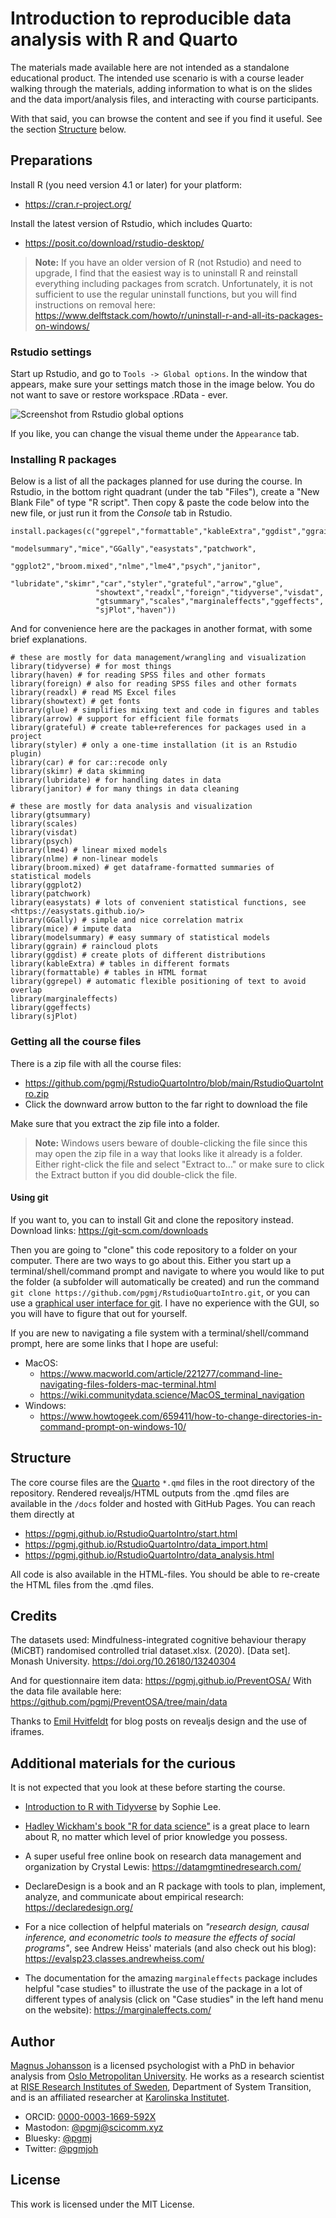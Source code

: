 # Introduction to reproducible data analysis with R and Quarto

The materials made available here are not intended as a standalone educational product. The intended use scenario is with a course leader walking through the materials, adding information to what is on the slides and the data import/analysis files, and interacting with course participants.

With that said, you can browse the content and see if you find it useful. See the section [Structure](https://github.com/pgmj/RstudioQuartoIntro#structure) below.

## Preparations

Install R (you need version 4.1 or later) for your platform: 

- <https://cran.r-project.org/>

Install the latest version of Rstudio, which includes Quarto: 

- <https://posit.co/download/rstudio-desktop/>

> **Note:** If you have an older version of R (not Rstudio) and need to upgrade, I find that the easiest way is to uninstall R and reinstall everything including packages from scratch. Unfortunately, it is not sufficient to use the regular uninstall functions, but you will find instructions on removal here: https://www.delftstack.com/howto/r/uninstall-r-and-all-its-packages-on-windows/


### Rstudio settings

Start up Rstudio, and go to `Tools -> Global options`. In the window that appears, make sure your settings match those in the image below. You do not want to save or restore workspace .RData - ever.

![Screenshot from Rstudio global options](images/rstudioSettings.png)

If you like, you can change the visual theme under the `Appearance` tab.

### Installing R packages

Below is a list of all the packages planned for use during the course. In Rstudio, in the bottom right quadrant (under the tab "Files"), create a "New Blank File" of type "R script". Then copy & paste the code below into the new file, or just run it from the *Console* tab in Rstudio.

```
install.packages(c("ggrepel","formattable","kableExtra","ggdist","ggrain",
                   "modelsummary","mice","GGally","easystats","patchwork",
                   "ggplot2","broom.mixed","nlme","lme4","psych","janitor",
                   "lubridate","skimr","car","styler","grateful","arrow","glue",
                   "showtext","readxl","foreign","tidyverse","visdat",
                   "gtsummary","scales","marginaleffects","ggeffects",
                   "sjPlot","haven"))
```

And for convenience here are the packages in another format, with some brief explanations.

```
# these are mostly for data management/wrangling and visualization
library(tidyverse) # for most things
library(haven) # for reading SPSS files and other formats
library(foreign) # also for reading SPSS files and other formats
library(readxl) # read MS Excel files
library(showtext) # get fonts
library(glue) # simplifies mixing text and code in figures and tables
library(arrow) # support for efficient file formats
library(grateful) # create table+references for packages used in a project
library(styler) # only a one-time installation (it is an Rstudio plugin)
library(car) # for car::recode only
library(skimr) # data skimming
library(lubridate) # for handling dates in data
library(janitor) # for many things in data cleaning

# these are mostly for data analysis and visualization
library(gtsummary)
library(scales)
library(visdat)
library(psych)
library(lme4) # linear mixed models
library(nlme) # non-linear models
library(broom.mixed) # get dataframe-formatted summaries of statistical models
library(ggplot2)
library(patchwork)
library(easystats) # lots of convenient statistical functions, see <https://easystats.github.io/>
library(GGally) # simple and nice correlation matrix
library(mice) # impute data
library(modelsummary) # easy summary of statistical models
library(ggrain) # raincloud plots
library(ggdist) # create plots of different distributions
library(kableExtra) # tables in different formats 
library(formattable) # tables in HTML format
library(ggrepel) # automatic flexible positioning of text to avoid overlap
library(marginaleffects)
library(ggeffects)
library(sjPlot)
```

### Getting all the course files

There is a zip file with all the course files:

- <https://github.com/pgmj/RstudioQuartoIntro/blob/main/RstudioQuartoIntro.zip>
- Click the downward arrow button to the far right to download the file

Make sure that you extract the zip file into a folder.

> **Note:** Windows users beware of double-clicking the file since this may open the zip file in a way that looks like it already is a folder. Either right-click the file and select "Extract to..." or make sure to click the Extract button if you did double-click the file.

#### Using git

If you want to, you can to install Git and clone the repository instead. Download links: <https://git-scm.com/downloads>

Then you are going to "clone" this code repository to a folder on your
computer. There are two ways to go about this. Either you start up a terminal/shell/command prompt and navigate to where you would like to put the folder (a subfolder will automatically be created) and run the command `git clone https://github.com/pgmj/RstudioQuartoIntro.git`, or you can use a [graphical user interface for git](https://git-scm.com/downloads/guis). I have no experience with the GUI, so you will have to figure that out for yourself.

If you are new to navigating a file system with a terminal/shell/command prompt, here are some links that I hope are useful:

- MacOS: 
  - <https://www.macworld.com/article/221277/command-line-navigating-files-folders-mac-terminal.html>
  - <https://wiki.communitydata.science/MacOS_terminal_navigation>
- Windows: 
  - <https://www.howtogeek.com/659411/how-to-change-directories-in-command-prompt-on-windows-10/>


## Structure

The core course files are the [Quarto](https://quarto.org) `*.qmd` files in the root directory of the repository. Rendered revealjs/HTML outputs from the .qmd files are available in the `/docs` folder and hosted with GitHub Pages. You can reach them directly at 

- <https://pgmj.github.io/RstudioQuartoIntro/start.html>
- <https://pgmj.github.io/RstudioQuartoIntro/data_import.html>
- <https://pgmj.github.io/RstudioQuartoIntro/data_analysis.html>

All code is also available in the HTML-files. You should be able to re-create the HTML files from the .qmd files.

## Credits

The datasets used:
Mindfulness-integrated cognitive behaviour therapy (MiCBT) randomised controlled trial dataset.xlsx. (2020). [Data set]. Monash University. https://doi.org/10.26180/13240304

And for questionnaire item data: https://pgmj.github.io/PreventOSA/
With the data file available here: https://github.com/pgmj/PreventOSA/tree/main/data

Thanks to [Emil Hvitfeldt](https://github.com/EmilHvitfeldt) for blog posts on revealjs design and the use of iframes.

## Additional materials for the curious

It is not expected that you look at these before starting the course.

- [Introduction to R with Tidyverse](https://introduction-r-tidyverse.netlify.app/) by Sophie Lee.

- [Hadley Wickham's book "R for data science"](https://r4ds.hadley.nz/) is a great place to learn about R, no matter which level of prior knowledge you possess.

- A super useful free online book on research data management and organization by Crystal Lewis: <https://datamgmtinedresearch.com/>

- DeclareDesign is a book and an R package with tools to plan, implement, analyze, and communicate about empirical research: <https://declaredesign.org/>

- For a nice collection of helpful materials on *"research design, causal inference, and econometric tools to measure the effects of social programs"*, see Andrew Heiss' materials (and also check out his blog):  <https://evalsp23.classes.andrewheiss.com/>

- The documentation for the amazing `marginaleffects` package includes helpful "case studies" to illustrate the use of the package in a lot of different types of analysis (click on "Case studies" in the left hand menu on the website): <https://marginaleffects.com/>

## Author

[Magnus Johansson](https://www.ri.se/en/person/magnus-p-johansson) is a licensed psychologist with a PhD in behavior analysis from [Oslo Metropolitan University](https://www.oslomet.no/en/study/hv/behaviour-analysis-phd). He works as a research scientist at [RISE Research Institutes of Sweden](https://ri.se/en), Department of System Transition, and is an affiliated researcher at [Karolinska Institutet](https://medarbetare.ki.se/orgid/52082137). 

- ORCID: [0000-0003-1669-592X](https://orcid.org/0000-0003-1669-592X) 
- Mastodon: [\@pgmj\@scicomm.xyz](https://scicomm.xyz/@pgmj)
- Bluesky: [\@pgmj](https://bsky.app/profile/pgmj.bsky.social)
- Twitter: [\@pgmjoh](https://twitter.com/pgmjoh) 

## License

This work is licensed under the MIT License.
